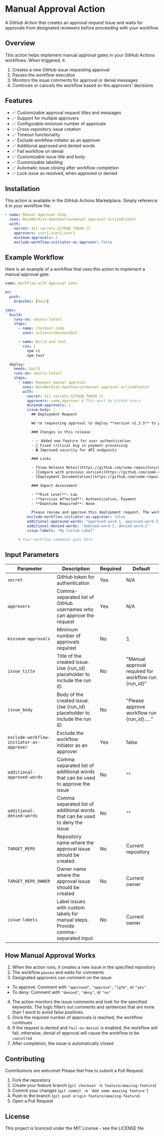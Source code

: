 # Manual Approval Action

A GitHub Action that creates an approval request issue and waits for approvals from designated reviewers before proceeding with your workflow.

## Overview

This action helps implement manual approval gates in your GitHub Actions workflows. When triggered, it:

1. Creates a new GitHub issue requesting approval
2. Pauses the workflow execution
3. Monitors the issue comments for approval or denial messages
4. Continues or cancels the workflow based on the approvers' decisions

## Features

- ✅ Customizable approval request titles and messages
- ✅ Support for multiple approvers
- ✅ Configurable minimum number of approvals
- ✅ Cross-repository issue creation
- ✅ Timeout functionality
- ✅ Exclude workflow initiator as an approver
- ✅ Additional approved and denied words
- ✅ Fail workflow on denial
- ✅ Customizable issue title and body
- ✅ Customizable labelling
- ✅ Automatic issue closing after workflow completion
- ✅ Lock issue as resolved, when approved or denied

## Installation

This action is available in the GitHub Actions Marketplace. Simply reference it in your workflow file:

```yaml
- name: Manual Approval Step
  uses: NovoNordisk-OpenSource/manual-approval-action@latest
  with:
    secret: ${{ secrets.GITHUB_TOKEN }}
    approvers: user1,user2,user3
    minimum-approvals: 2
    exclude-workflow-initiator-as-approver: false
```

## Example Workflow

Here is an example of a workflow that uses this action to implement a manual approval gate:

```yaml
name: Workflow with Approval Gate

on:
  push:
    branches: [main]

jobs:
  build:
    runs-on: ubuntu-latest
    steps:
      - name: Checkout code
        uses: actions/checkout@v2

      - name: Build and test
        run: |
          npm ci
          npm test

  deploy:
    needs: build
    runs-on: ubuntu-latest
    steps:
      - name: Request manual approval
        uses: NovoNordisk-OpenSource/manual-approval-action@latest
        with:
          secret: ${{ secrets.GITHUB_TOKEN }}
          approvers: some_approver # This must be Github Users
          minimum-approvals: 1
          issue-body: |
            ## Deployment Request

            We're requesting approval to deploy **version v1.3.5** to production.

            ### Changes in this release

            - ✨ Added new feature for user authentication
            - 🐛 Fixed critical bug in payment processing
            - 🔒 Improved security for API endpoints

            ### Links

            - [View Release Notes](https://github.com/some-repository/manual-approval-action-ts/releases/tag/v1.3.5)
            - [Compare with previous version](https://github.com/some-repository/manual-approval-action-ts/compare/v1.3.4...v1.3.5)
            - [Deployment Documentation](https://github.com/some-repository/manual-approval-action-ts/wiki/Deployment)

            ### Impact Assessment

            - **Risk Level**: Low
            - **Services Affected**: Authentication, Payment
            - **Downtime Required**: None

            Please review and approve this deployment request. The workflow run ID is {run_id}.
          exclude-workflow-initiator-as-approver: false
          additional-approved-words: "approved-word-1, approved-word-2"
          additional-denied-words: "debnied-word-1, denied-word-2"
          issue-labels: "My Custom Label"

      # Your workflow commands goes here
```

## Input Parameters

| Parameter                                | Description                                                                     | Required | Default                                              |
| ---------------------------------------- | ------------------------------------------------------------------------------- | -------- | ---------------------------------------------------- |
| `secret`                                 | GitHub token for authentication                                                 | Yes      | N/A                                                  |
| `approvers`                              | Comma-separated list of GitHub usernames who can approve the request            | Yes      | N/A                                                  |
| `minimum-approvals`                      | Minimum number of approvals required                                            | No       | 1                                                    |
| `issue_title`                            | Title of the created issue. Use {run_id} placeholder to include the run ID      | No       | "Manual approval required for workflow run {run_id}" |
| `issue_body`                             | Body of the created issue. Use {run_id} placeholder to include the run ID       | No       | "Please approve workflow run {run_id}....."          |
| `exclude-workflow-initiator-as-approver` | Exclude the workflow initiator as an approver                                   | Yes      | false                                                |
| `additional-approved-words`              | Comma separated list of additional words that can be used to approve the issue  | No       | ""                                                   |
| `additional-denied-words`                | Comma separated list of additional words that can be used to deny the issue     | No       | ""                                                   |
| `TARGET_REPO`                            | Repository name where the approval issue should be created                      | No       | Current repository                                   |
| `TARGET_REPO_OWNER`                      | Owner name where the approval issue should be created                           | No       | Current owner                                        |
| `issue-labels`                           | Label issues with custom labels for manual steps. Provide comma-separated input | No       | Current owner                                        |

## How Manual Approval Works

1. When the action runs, it creates a new issue in the specified repository
2. The workflow `pauses` and waits for comments
3. Designated approvers can comment on the issue:

- To approve: Comment with `"approved"`, `"approve"`, `"lgtm"`, or `"yes"`
- To deny: Comment with `"denied"`, `"deny"`, or `"no"`

4. The action monitors the issue comments and look for the specified keywords. The logic filters out comments and sentences that are more than 1 word to avoid false positives.
5. Once the required number of approvals is reached, the workflow continues
6. If the request is denied and `fail-on-denial` is enabled, the workflow will fail; otherwise, denial of approval will cause the workflow to be `cancelled`
7. After completion, the issue is automatically closed

## Contributing

Contributions are welcome! Please feel free to submit a Pull Request.

1. Fork the repository
2. Create your feature branch (`git checkout -b feature/amazing-feature`)
3. Commit your changes (`git commit -m 'Add some amazing feature'`)
4. Push to the branch (`git push origin feature/amazing-feature`)
5. Open a Pull Request

## License

This project is licenced under the MIT License - see the LICENSE file

```

```
